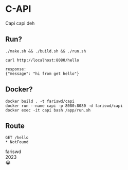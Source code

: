 # C-API

Capi capi deh

## Run?

```
./make.sh && ./build.sh && ./run.sh

curl http://localhost:8080/hello

response:
{"message": "hi from get hello"}
```

## Docker?

```
docker build . -t fariswd/capi
docker run --name capi -p 8080:8080 -d fariswd/capi
docker exec -it capi bash /app/run.sh
```

## Route

```
GET /hello
* NotFound
```

fariswd  
2023  
😭
